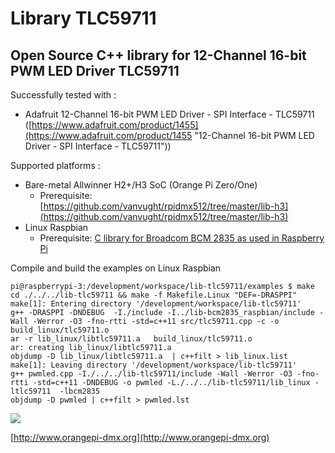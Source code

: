 # Library TLC59711
## Open Source C++ library for 12-Channel 16-bit PWM LED Driver TLC59711

Successfully tested with :

- Adafruit 12-Channel 16-bit PWM LED Driver - SPI Interface - TLC59711 ([https://www.adafruit.com/product/1455](https://www.adafruit.com/product/1455 "12-Channel 16-bit PWM LED Driver - SPI Interface - TLC59711"))

Supported platforms :

- Bare-metal Allwinner H2+/H3 SoC (Orange Pi Zero/One)
    - Prerequisite: [https://github.com/vanvught/rpidmx512/tree/master/lib-h3](https://github.com/vanvught/rpidmx512/tree/master/lib-h3)
- Linux Raspbian
    -  Prerequisite: [C library for Broadcom BCM 2835 as used in Raspberry Pi](http://www.airspayce.com/mikem/bcm2835/)

Compile and build the examples on Linux Raspbian

	pi@raspberrypi-3:/development/workspace/lib-tlc59711/examples $ make
	cd ./../../lib-tlc59711 && make -f Makefile.Linux "DEF=-DRASPPI"
	make[1]: Entering directory '/development/workspace/lib-tlc59711'
	g++ -DRASPPI -DNDEBUG  -I./include -I../lib-bcm2835_raspbian/include -Wall -Werror -O3 -fno-rtti -std=c++11 src/tlc59711.cpp -c -o build_linux/tlc59711.o
	ar -r lib_linux/libtlc59711.a   build_linux/tlc59711.o
	ar: creating lib_linux/libtlc59711.a
	objdump -D lib_linux/libtlc59711.a  | c++filt > lib_linux.list
	make[1]: Leaving directory '/development/workspace/lib-tlc59711'
	g++ pwmled.cpp -I./../../lib-tlc59711/include -Wall -Werror -O3 -fno-rtti -std=c++11 -DNDEBUG -o pwmled -L./../../lib-tlc59711/lib_linux -ltlc59711  -lbcm2835
	objdump -D pwmled | c++filt > pwmled.lst


![](https://cdn-shop.adafruit.com/1200x900/1455-00.jpg)

[http://www.orangepi-dmx.org](http://www.orangepi-dmx.org)


